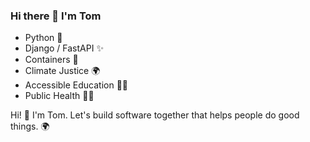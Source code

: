 ### Hi there 👋 I'm Tom

- Python 🐍
- Django / FastAPI ✨
- Containers 🚢
- Climate Justice 🌍
- Accessible Education 🧑‍🎓
- Public Health 🧑‍⚕️

Hi! 👋 I'm Tom. Let's build software together that helps people do good things. 🌍
